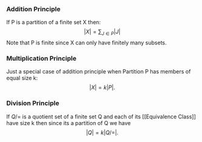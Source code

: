 
### Addition Principle

If P is a partition of a finite set X then: $$|X| = \sum_{J \in P} |J|$$ Note that P is finite since X can only have finitely many subsets.

### Multiplication Principle

Just a special case of addition principle when Partition P has members of equal size k:
$$|X|=k|P|.$$

### Division Principle

If $Q/=$ is a quotient set of a finite set Q and each of its [[Equivalence Class]] have size k then since its a partition of Q we have $$|Q| = k|Q/=|.$$ 